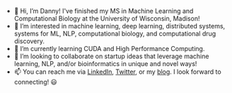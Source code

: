 - 👋 Hi, I’m Danny! I've finished my MS in Machine Learning and Computational Biology at the University of Wisconsin, Madison!
- 👀 I’m interested in machine learning, deep learning, distributed systems, systems for ML, NLP, computational biology, and computational drug discovery.
- 🌱 I’m currently learning CUDA and High Performance Computing.
- 💞️ I’m looking to collaborate on startup ideas that leverage machine learning, NLP, and/or bioinformatics in unique and novel ways!
- 📫 You can reach me via [LinkedIn](https://www.linkedin.com/in/daniel-m-b152a0104/), [Twitter](https://twitter.com/dannymcneela), or my [blog](http://mcneela.github.io). I look forward to connecting! 😃

<!---
mcneela/mcneela is a ✨ special ✨ repository because its `README.md` (this file) appears on your GitHub profile.
You can click the Preview link to take a look at your changes.
--->
